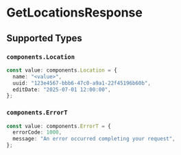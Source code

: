 # GetLocationsResponse


## Supported Types

### `components.Location`

```typescript
const value: components.Location = {
  name: "<value>",
  uuid: "123e4567-bbb6-47c0-a9a1-22f45196b60b",
  editDate: "2025-07-01 12:00:00",
};
```

### `components.ErrorT`

```typescript
const value: components.ErrorT = {
  errorCode: 1000,
  message: "An error occurred completing your request",
};
```

